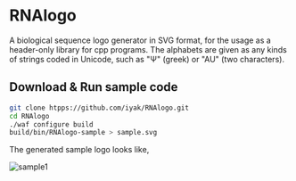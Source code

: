 # RNAlogo
A biological sequence logo generator in SVG format, for the usage as a header-only library for cpp programs.
The alphabets are given as any kinds of strings coded in Unicode, such as "Ψ" (greek) or "AU" (two characters).

## Download & Run sample code
```bash
git clone htpps://github.com/iyak/RNAlogo.git
cd RNAlogo
./waf configure build
build/bin/RNAlogo-sample > sample.svg
```
The generated sample logo looks like,

![sample1](https://github.com/iyak/blob/master/logos/sample1.svg)
